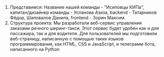1) Представимся:
Название нашей команды - "Исиповцы КИПа", капитан/дизайнер команды - Успанова Азиза, backend - Татарников Фёдор, Шаповалов Данила, frontend - Зорин Максим.
2) Структура проекта:
Мы разработали веб-сервис управления заказами речного шеринг-такси. Этот сервис будет удобен как и для пассажира, так и для водителя. Для пользователей мы подготовили веб-страницу, написанную с помощью таких языков программирования, как HTML, CSS и JavaScript, и телеграмм бота, написанного на Python
